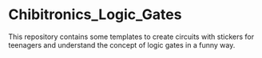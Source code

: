 # Chibitronics_Logic_Gates
This repository contains some templates to create circuits with stickers for teenagers and understand the concept of logic gates in a funny way.
